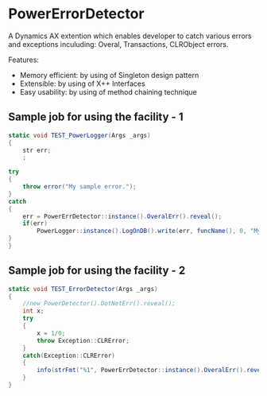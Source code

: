 # PowerErrorDetector
 A Dynamics AX extention which enables developer to catch various errors and exceptions inculuding: Overal, Transactions, CLRObject errors.

Features:
* Memory efficient: by using of Singleton design pattern
* Extensible: by using of X++ Interfaces
* Easy usability: by using of method chaining technique

## Sample job for using the facility - 1
```csharp
static void TEST_PowerLogger(Args _args)
{
    str err;
	;

try
{
	throw error("My sample error.");
}
catch
{
	err = PowerErrDetector::instance().OveralErr().reveal();
	if(err)
		PowerLogger::instance().LogOnDB().write(err, funcName(), 0, "My sample title");
}
}
```
## Sample job for using the facility - 2
```csharp
static void TEST_ErrorDetector(Args _args)
{
    //new PowerDetector().DotNetErr().reveal();
    int x;
    try
    {
        x = 1/0;
        throw Exception::CLRError;
    }
    catch(Exception::CLRError)
    {
        info(strFmt("%1", PowerErrDetector::instance().OveralErr().reveal()));
    }
}
```
